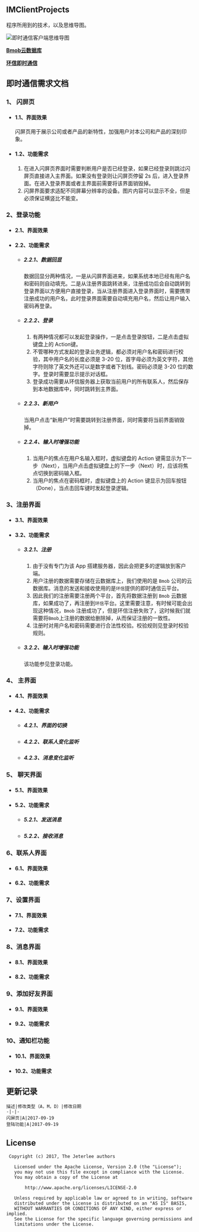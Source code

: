 ## IMClientProjects

程序所用到的技术，以及思维导图。

![即时通信客户端思维导图](https://i.imgur.com/jOQSnru.png)

[**Bmob云数据库**]()

[**环信即时通信**]()


## 即时通信需求文档

### 1、 闪屏页

-   #### 1.1、界面效果
    闪屏页用于展示公司或者产品的新特性，加强用户对本公司和产品的深刻印象。

-   #### 1.2、功能需求
    1. 在进入闪屏页界面时需要判断用户是否已经登录，如果已经登录则跳过闪屏页直接进入主界面。如果没有登录则让闪屏页停留 2s 后，进入登录界面。在进入登录界面或者主界面前需要将该界面销毁掉。
    2. 闪屏界面要求适配不同屏幕分辨率的设备。图片内容可以显示不全，但是必须保证横竖比不能变。

### 2、登录功能

-   #### 2.1、界面效果

-   #### 2.2、功能需求

    * ##### 2.2.1、数据回显
        数据回显分两种情况，一是从闪屏界面进来，如果系统本地已经有用户名和密码则自动填充。二是从注册界面跳转进来，注册成功后会自动跳转到登录界面以方便用户直接登录，当从注册界面进入登录界面时，需要携带注册成功的用户名，此时登录界面需要自动填充用户名，然后让用户输入密码再登录。

    * ##### 2.2.2、登录
        1. 有两种情况都可以发起登录操作，一是点击登录按钮，二是点击虚拟键盘上的 Action键。
        2. 不管哪种方式发起的登录业务逻辑，都必须对用户名和密码进行校验，其中用户名的长度必须是 3-20 位，首字母必须为英文字符，其他字符则除了英文外还可以是数字或者下划线。密码必须是 3-20 位的数字。登录时需要显示提示对话框。
        3. 登录成功需要从环信服务器上获取当前用户的所有联系人，然后保存到本地数据库中，同时跳转到主界面。

    * ##### 2.2.3、新用户
        当用户点击“新用户”时需要跳转到注册界面，同时需要将当前界面销毁掉。

    * ##### 2.2.4、输入时增强功能
        1. 当用户的焦点在用户名输入框时，虚拟键盘的 Action 键需显示为下一步（Next），当用户点击虚拟键盘上的下一步（Next）时，应该将焦点切换到密码输入框。
        2. 当用户的焦点在密码框时，虚拟键盘上的 Action 键显示为回车按钮（Done），当点击回车键时发起登录逻辑。

### 3、注册界面

-   #### 3.1、界面效果

-   #### 3.2、功能需求

    * ##### 3.2.1、注册
        1. 由于没有专门为该 App 搭建服务器，因此会把更多的逻辑放到客户端。
        2. 用户注册的数据需要存储在云数据库上，我们使用的是 `Bmob` 公司的云数据库。消息的发送和接收使用的是`环信`提供的即时通信云平台。
        3. 因此我们的注册需要注册两个平台，首先将数据注册到 `Bmob` 云数据库，如果成功了，再注册到`环信`平台。这里需要注意，有时候可能会出现这种情况，`Bmob` 注册成功了，但是环信注册失败了，这时候我们就需要将` Bmob `上注册的数据给删除掉，从而保证注册的一致性。
        4. 注册时对用户名和密码需要进行合法性校验。校验规则见登录时校验规则。

    * ##### 3.2.2、输入时增强功能
        该功能参见登录功能。

### 4、 主界面

-   #### 4.1、界面效果

-   #### 4.2、功能需求

    * ##### 4.2.1、界面的切换

    * ##### 4.2.2、联系人变化监听

    * ##### 4.2.3、消息变化监听

### 5、 聊天界面

-   #### 5.1、界面效果

-   #### 5.2、功能需求

    * ##### 5.2.1、发送消息

    * ##### 5.2.2、接收消息

### 6、联系人界面

-   #### 6.1、界面效果

-   #### 6.2、功能需求

### 7、设置界面

-   #### 7.1、界面效果

-   #### 7.2、功能需求

### 8、消息界面

-   #### 8.1、界面效果

-   #### 8.2、功能需求

### 9、添加好友界面

-   #### 9.1、界面效果

-   #### 9.2、功能需求

### 10、通知栏功能

-   #### 10.1、界面效果

-   #### 10.2、功能需求


## 更新记录
```
描述|修改类型（A，M，D）|修改日期
-|-|-
闪屏页|A|2017-09-19
登陆功能|A|2017-09-19
```


## License

```
 Copyright (c) 2017, The Jeterlee authors 

   Licensed under the Apache License, Version 2.0 (the "License");
   you may not use this file except in compliance with the License.
   You may obtain a copy of the License at

       http://www.apache.org/licenses/LICENSE-2.0

   Unless required by applicable law or agreed to in writing, software
   distributed under the License is distributed on an "AS IS" BASIS,
   WITHOUT WARRANTIES OR CONDITIONS OF ANY KIND, either express or implied.
   See the License for the specific language governing permissions and
   limitations under the License.
```
